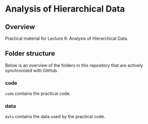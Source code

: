 # Analysis of Hierarchical Data

## Overview

Practical material for Lecture 9: Analysis of Hierarchical Data.

## Folder structure

Below is an overview of the folders in this repository that are actively synchronised with GitHub.

### code

`code` contains the practical code.

### data

`data` contains the data used by the practical code.
